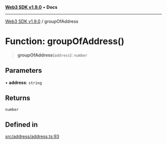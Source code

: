 [**Web3 SDK v1.9.0**](../README.md) • **Docs**

***

[Web3 SDK v1.9.0](../globals.md) / groupOfAddress

# Function: groupOfAddress()

> **groupOfAddress**(`address`): `number`

## Parameters

• **address**: `string`

## Returns

`number`

## Defined in

[src/address/address.ts:93](https://github.com/Mystic-Nayy/alephium-web3/blob/c1afd789a197ce5fe21f08c2965942090157c33d/packages/web3/src/address/address.ts#L93)
